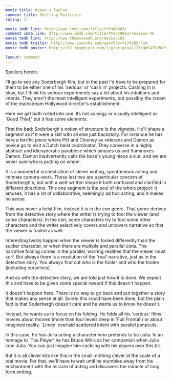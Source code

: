```yaml
---
movie title: Ocean's Twelve
comment title: Shifting Realities
rating: 3

movie imdb link: http://www.imdb.com/title/tt0349903/
comment imdb link: http://www.imdb.com/title/tt0349903/reviews-46
movie tmdb link: http://www.themoviedb.org/movie/163
movie tmdb trailer: http://www.youtube.com/watch?v=Y17X5BSrCx4
movie tmdb poster: http://cf2.imgobject.com/t/p/original/1TcgkE4fTu5u5mzWQsbeX296KVP.jpg

layout: comment
---
```


Spoilers herein.

I'll go to see any Soderbergh film, but in the past I'd have to be prepared for them to be either one of his 'serious' or 'cash in' projects. Cashing in is okay, but I think his serious experiments say a lot about his intuitions and intents. They aren't the most intelligent experiments, but possibly the cream of the mainstream Hollywood director's establishment.

Here we get both rolled into one. Its not as edgy or visually intelligent as 'Good Thief,' but it has some elements.

First the bad: Soderbergh's notion of structure is the vignette. He'll shape a segment as if it were a skit with all else just backstory. For instance he has here a terrific piece where Pitt and Clooney as veterans and Damon as novice go to visit a Dutch heist coordinator. They converse in a highly abstract and idiosyncratic parablese which amuses us and flummoxes Damon. Damon inadvertently calls the boss's young niece a slut, and we are never sure who is putting on whom.

It is a wonderful orchestration of clever writing, spontaneous acting and intimate camera-work. These last two are a particular concern of Soderbergh's, but with a well-written shape it both confused and clarified in different directions. This one segment is the soul of the whole project: it amuses, it has a lot of collaborative, seemingly ad hoc acting, and it makes no sense.

This was never a heist film, instead it is in the con genre. That genre derives from the detective story where the writer is trying to fool the viewer (and some characters). In the con, some characters try to fool some other characters and the writer selectively covers and uncovers narrative so that the viewer is fooled as well.

Interesting twists happen when the viewer is fooled differently than the sucker character, or when there are multiple and parallel cons. The narrative folding comes in the parallel, warring realities that the viewer must surf. But always there is a resolution of the 'real' narrative, just as in the detective story. You always find out who is the fooler and who the foolee (including ourselves).

And as with the detective story, we are told just _how_ it is done. We expect this and have to be given some special reward if this doesn't happen.

It doesn't happen here. There is no way to go back and put together a story that makes any sense at all. Surely this could have been done, but the plain fact is that Soderbergh doesn't care and he wants us to know he doesn't.

Instead, he wants us to focus on his folding. He folds all his 'serious' films: movies about movies (more than four levels deep in 'Full Frontal') or about imagined reality. 'Limey' overlaid scattered intent with parallel jumpcuts.

In this case, he has Julia acting a character who pretends to be Julia. In an homage to 'The Player' he has Bruce Willis as her companion when Julia com Julia. You can just imagine him cackling with his players over this bit.

But it is all clever bits like this in the small: nothing clever at the scale of a real movie. For that, we'll have to wait until he stumbles away from his enchantment with the miracle of acting and discovers the miracle of long form writing.